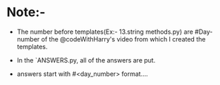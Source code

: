 # Note:-

- The number before templates(Ex:- 13.string methods.py) are #Day-number of the @codeWithHarry's video from which I created the templates.

- In the `ANSWERS.py, all of the answers are put. 
- answers start with #<day_number> format....